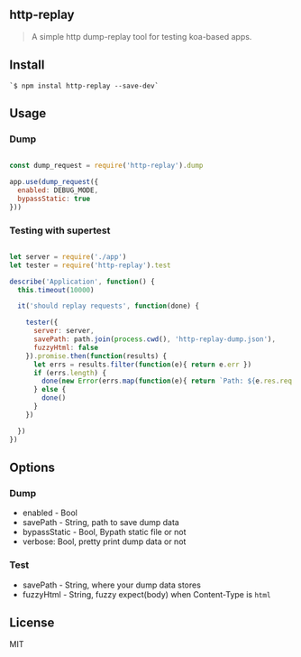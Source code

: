 http-replay
------

> A simple http dump-replay tool for testing koa-based apps.


## Install

    `$ npm instal http-replay --save-dev`

## Usage

### Dump

```js

const dump_request = require('http-replay').dump

app.use(dump_request({
  enabled: DEBUG_MODE,
  bypassStatic: true
}))


```

### Testing with supertest

```js

let server = require('./app')
let tester = require('http-replay').test

describe('Application', function() {
  this.timeout(10000)

  it('should replay requests', function(done) {

    tester({
      server: server,
      savePath: path.join(process.cwd(), 'http-replay-dump.json'),
      fuzzyHtml: false
    }).promise.then(function(results) {
      let errs = results.filter(function(e){ return e.err })
      if (errs.length) {
        done(new Error(errs.map(function(e){ return `Path: ${e.res.req.path} \t ${e.err}`}).join('\n')))
      } else {
        done()
      }
    })

  })
})

```


## Options

### Dump

* enabled - Bool
* savePath - String, path to save dump data
* bypassStatic - Bool, Bypath static file or not
* verbose: Bool, pretty print dump data or not


### Test

* savePath - String, where your dump data stores
* fuzzyHtml - String, fuzzy expect(body) when Content-Type is `html`


## License

MIT

